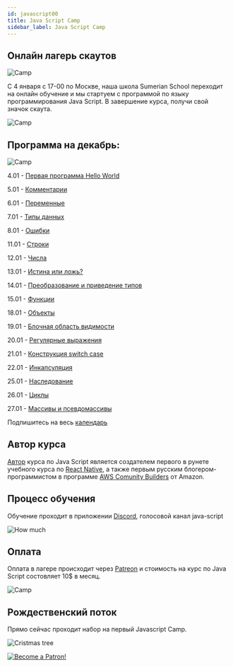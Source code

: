 ```yaml
---
id: javascript00
title: Java Script Camp
sidebar_label: Java Script Camp
---
```


## Онлайн лагерь скаутов

![Camp](https://media.giphy.com/media/l0HlCHVbO3FbvEtPy/giphy.gif)

С 4 января с 17-00 по Москве, наша школа Sumerian School переходит на онлайн обучение и мы стартуем с программой по языку программирования Java Script. В завершение курса, получи свой значок скаута.

![Camp](https://media.giphy.com/media/MOQG4QYC2MRSU/giphy.gif)

## Программа на декабрь:

![Camp](https://media.giphy.com/media/EihFwASrXTmiQ/giphy.gif)

4.01 - [Первая программа Hello World](https://react-native-village.github.io/docs/javascript01)

5.01 - [Комментарии](https://react-native-village.github.io/docs/javascript02)

6.01 - [Переменные](https://react-native-village.github.io/docs/javascript03)

7.01 - [Типы данных](https://react-native-village.github.io/docs/javascript04)

8.01 - [Ошибки](https://react-native-village.github.io/docs/javascript05)

11.01 - [Строки](https://react-native-village.github.io/docs/javascript06)

12.01 - [Числа](https://react-native-village.github.io/docs/javascript07)

13.01 - [Истина или ложь?](https://react-native-village.github.io/docs/javascript08)

14.01 - [Преобразование и приведение типов](https://react-native-village.github.io/docs/javascript09)

15.01 - [Функции](https://react-native-village.github.io/docs/javascript10)

18.01 - [Объекты](https://react-native-village.github.io/docs/javascript11)

19.01 - [Блочная область видимости](https://react-native-village.github.io/docs/javascript12)

20.01 - [Регулярные выражения](https://react-native-village.github.io/docs/javascript13)

21.01 - [Конструкция switch case](https://react-native-village.github.io/docs/javascript14)

22.01 - [Инкапсуляция](https://react-native-village.github.io/docs/javascript15)

25.01 - [Наследование](https://react-native-village.github.io/docs/javascript16)

26.01 - [Циклы](https://react-native-village.github.io/docs/javascript17)

27.01 - [Массивы и псевдомассивы](https://react-native-village.github.io/docs/javascript18)

Подпишитесь на весь [календарь](webcal://p14-caldav.icloud.com/published/2/MTYyNzQyOTgyMzE2Mjc0MnJDaPjzgR0U-x4uD_nwjr8evco8zKn-1uWVIxx9RjsmCHqFd78vLOOEuCTnjF0D0nkHFj1HIpgT0mr_ioXK22M)

## Автор курса

[Автор](https://career.habr.com/hackathon-unicorn) курса по Java Script является создателем первого в рунете учебного курса по [React Native](https://react-native-village.github.io/docs/start000), а также первым русским блогером-программистом в программе [AWS Comunity Builders](https://aws.amazon.com/ru/developer/community/community-builders/) от Amazon.

## Процесс обучения

Обучение проходит в приложении [Discord](https://discord.gg/6GDAfXn), голосовой канал java-script

![How much](https://media.giphy.com/media/bEu3CsR2RXdu5rBssw/giphy.gif)

## Оплата

Оплата в лагере происходит через [Patreon](https://www.patreon.com/reactnative) и стоимоcть на курс по Java Script состовляет 10$ в месяц.

![Camp](https://media.giphy.com/media/kBeFt8vcov4mWg73bI/giphy.gif)

## Рождественский поток 

Прямо сейчас проходит набор на первый Javascript Camp. 

![Cristmas tree](https://media.giphy.com/media/YxlUxrYGw2w9y/giphy.gif)

[![Become a Patron!](/img/logo/patreon.png)](https://www.patreon.com/bePatron?u=31769291)
